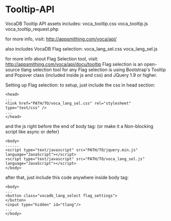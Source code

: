 # Tooltip-API
VocaDB Tooltip API assets includes:
voca_tooltip.css
voca_tooltip.js
voca_tooltip_request.php

for more info, visit: http://appsmithing.com/voca/api/

also includes VocaDB Flag selection:
voca_lang_sel.css
voca_lang_sel.js

for more info about Flag Selection tool, visit: http://appsmithing.com/voca/api/docu/tooltip
Flag selection is an open-source tlang selection tool for any 
Flag selection is using Bootstrap's Tooltip and Popover class (included inside js and css) and JQuery 1.9 or higher.

Setting up Flag selection:
to setup, just include the css in head section:
```
<head>
...
<link href="PATH/TO/voca_lang_sel.css" rel="stylesheet" type="text/css" />
...
</head>
```

and the js right before the end of body tag: (or make it a Non-blocking script like async or defer)
```
<body>
......
<script type="text/javascript" src="PATH/TO/jquery.min.js" language="JavaScript"></script>
<script type="text/javascript" src="PATH/TO/voca_lang_sel.js" language="JavaScript"></script>
</body>
```

after that, just include this code anywhere inside body tag:
```
<body>
...
<button class="vocadb_lang_select flag_settings">
</button>
<input type="hidden" id="tlang"/>
...
</body>
```
